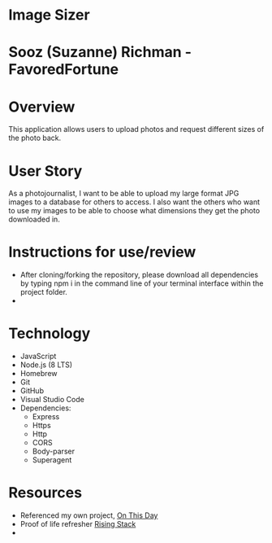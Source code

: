 # Image Sizer

# Sooz (Suzanne) Richman - FavoredFortune

# Overview
This application allows users to upload photos and request different sizes of the photo back.

# User Story
As a photojournalist, I want to be able to upload my large format JPG images to a database for others to access. I also want the others who want to use my images to be able to choose what dimensions they get the photo downloaded in.

# Instructions for use/review
- After cloning/forking the repository, please download all dependencies by typing npm i in the command line of your terminal interface within the project folder.
- 

# Technology
 - JavaScript
 - Node.js (8 LTS)
 - Homebrew
 - Git
 - GitHub
 - Visual Studio Code
 - Dependencies:
    - Express
    - Https
    - Http
    - CORS
    - Body-parser
    - Superagent

# Resources
- Referenced my own project, [On This Day](On-This-Day/thisday-server)
- Proof of life refresher [Rising Stack](https://blog.risingstack.com/your-first-node-js-http-server/)
- 